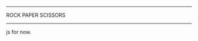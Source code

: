 ****************************************
ROCK PAPER SCISSORS
****************************************

js for now.
